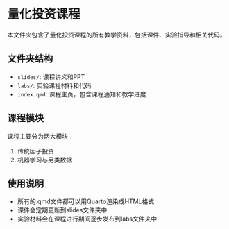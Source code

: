# 量化投资课程

本文件夹包含了量化投资课程的所有教学资料，包括课件、实验指导和相关代码。

## 文件夹结构

- `slides/`: 课程讲义和PPT
- `labs/`: 实验课程材料和代码
- `index.qmd`: 课程主页，包含课程通知和教学进度

## 课程模块

课程主要分为两大模块：
1. 传统因子投资
2. 机器学习与另类数据

## 使用说明

- 所有的.qmd文件都可以用Quarto渲染成HTML格式
- 课件会定期更新到slides文件夹中
- 实验材料会在课程进行期间逐步发布到labs文件夹中 